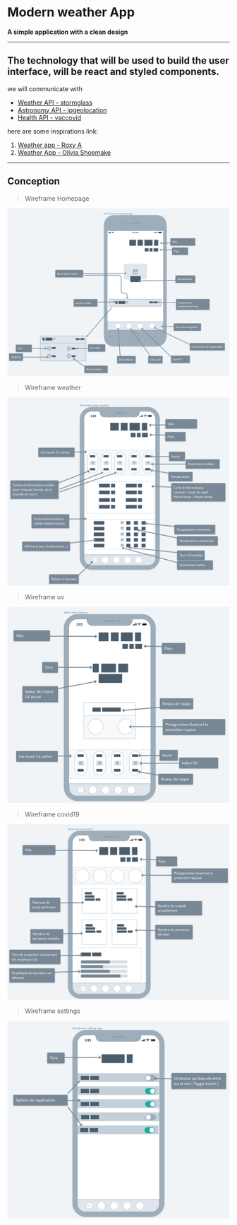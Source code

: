 # Modern weather App

**A simple application with a clean design**

---

The technology that will be used to build the user interface, will be react and styled components.
---
we will communicate with 
- [Weather API - stormglass](https://stormglass.io/)  
- [Astronomy API - ipgeolocation](https://ipgeolocation.io/astronomy-api.html) 
- [Health API - vaccovid](https://vaccovid.live/)

here are some inspirations link:

1. [Weather app - Roxy A ](https://www.behance.net/gallery/115578669/Weather-app?tracking_source=search_projects_recommended%7Cweather%20app)
2. [Weather App - Olivia Shoemake](https://www.behance.net/gallery/113183529/Photographers-Assistant-Weather-App?tracking_source=search_projects_recommended%7Cweather%20app)

---

## Conception

> Wireframe Homepage

![Wireframe Homepage](doc/wireframes/wireframes__homepage-min.png)

> Wireframe weather

![Wireframe weather](doc/wireframes/wireframes__weather-min.png)

> Wireframe uv

![Wireframe uv](doc/wireframes/wireframes__uv-min.png)

> Wireframe covid19

![Wireframe covid19](doc/wireframes/wireframes__covid19-min.png)

> Wireframe settings

![Wireframe settings](doc/wireframes/wireframes__settings-min.png)
